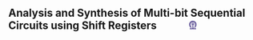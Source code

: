 ## Analysis and Synthesis of Multi-bit Sequential Circuits using Shift Registers  &nbsp; &nbsp; &nbsp; &nbsp; &nbsp; &nbsp; <img src="images/iitkgp.png" width="3%" />
